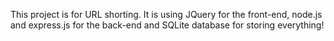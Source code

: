 This project is for URL shorting. It is using JQuery for the front-end, node.js and express.js for the back-end and SQLite database for storing everything!